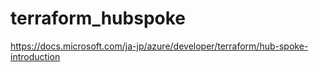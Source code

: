 # terraform_hubspoke
https://docs.microsoft.com/ja-jp/azure/developer/terraform/hub-spoke-introduction
